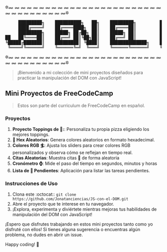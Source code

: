 ✲꘏ ꘏ ꘏ ꘏ ꘏ ꘏ ꘏ ꘏ ꘏ ꘏ ꘏ ꘏ ꘏ ꘏ ꘏ ꘏ ꘏ ꘏ ꘏ ꘏ ꘏ ꘏ ꘏ ꘏ ꘏ ꘏ ꘏ ꘏ ꘏ ꘏ ꘏ ꘏ ꘏ ꘏ ꘏✲
<pre>
     █████████╗    ██████████╗   ██╗    █████████╗         ██████╗ ██████╗███╗   ███╗
     ████╔════╝    ██╔════████╗  ██║    ██╔════██║         ██╔══████╔═══██████╗ ████║
     █████████╗    █████╗ ██╔██╗ ██║    █████╗ ██║         ██║  ████║   ████╔████╔██║
██   ██╚════██║    ██╔══╝ ██║╚██╗██║    ██╔══╝ ██║         ██║  ████║   ████║╚██╔╝██║
╚█████╔███████║    █████████║ ╚████║    ██████████████╗    ██████╔╚██████╔██║ ╚═╝ ██║
 ╚════╝╚══════╝    ╚══════╚═╝  ╚═══╝    ╚══════╚══════╝    ╚═════╝ ╚═════╝╚═╝     ╚═╝
</pre>
✲꘏ ꘏ ꘏ ꘏ ꘏ ꘏ ꘏ ꘏ ꘏ ꘏ ꘏ ꘏ ꘏ ꘏ ꘏ ꘏ ꘏ ꘏ ꘏ ꘏ ꘏ ꘏ ꘏ ꘏ ꘏ ꘏ ꘏ ꘏ ꘏ ꘏ ꘏ ꘏ ꘏ ꘏ ꘏✲

> ¡Bienvenido a mi colección de mini proyectos diseñados para practicar la manipulación del DOM con JavaScript!
 

## Mini Proyectos de FreeCodeCamp

> Estos son parte del curriculum de FreeCodeCamp en español.

### Proyectos

1. **Proyecto Toppings de 🍕:**: Personaliza tu propia pizza eligiendo los mejores toppings.
2. **🎨 Hex Aleatorios**: Genera colores aleatorios en formato hexadecimal.
3. **Colores RGB 🏄**: Ajusta los sliders para crear colores RGB personalizados y observa cómo se reflejan en tiempo real.
4. **Citas Aleatorias**: Muestra citas 🐚 de forma aleatoria
5. **Cronómetro ⌚**: Mide el paso del tiempo en segundos, minutos y horas
6. **Lista de 📝 Pendientes**: Aplicación para listar las tareas pendientes.

### Instrucciones de Uso

1. Clona este :octocat:: `git clone https://github.com/Jonatanciencias/JS-con-el-DOM.git`
2. Abre el proyecto que te interese en tu navegador.
3. ¡Explora, experimenta y diviértete mientras mejoras tus habilidades de manipulación del DOM con JavaScript!

¡Espero que disfrutes trabajando en estos mini proyectos tanto como yo disfruté con ellos! Si tienes alguna sugerencia o encuentras algún problema, no dudes en abrir un issue.

Happy coding! 🚀
